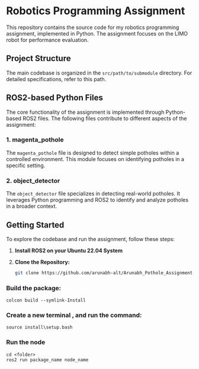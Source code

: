# Robotics Programming Assignment

This repository contains the source code for my robotics programming assignment, implemented in Python. The assignment focuses on the LIMO robot for performance evaluation.

## Project Structure

The main codebase is organized in the `src/path/to/submodule` directory. For detailed specifications, refer to this path.

## ROS2-based Python Files

The core functionality of the assignment is implemented through Python-based ROS2 files. The following files contribute to different aspects of the assignment:

### 1. magenta_pothole

The `magenta_pothole` file is designed to detect simple potholes within a controlled environment. This module focuses on identifying potholes in a specific setting.

### 2. object_detector

The `object_detector` file specializes in detecting real-world potholes. It leverages Python programming and ROS2 to identify and analyze potholes in a broader context.

## Getting Started

To explore the codebase and run the assignment, follow these steps:


1. **Install ROS2 on your Ubuntu 22.04 System**

2. **Clone the Repository:**
   ```bash
   git clone https://github.com/arunabh-alt/Arunabh_Pothole_Assignment_27674565.git
### Build the package:
    colcon build --symlink-Install
### Create a new terminal , and run the command:  
    source install\setup.bash  
### Run the node
    cd <folder>
    ros2 run package_name node_name
